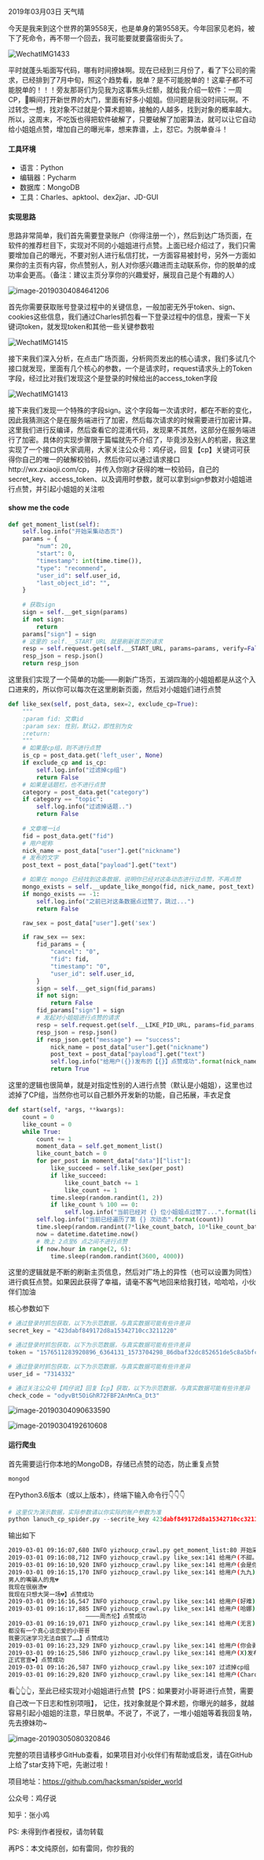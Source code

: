 

2019年03月03日 天气晴 



今天是我来到这个世界的第9558天，也是单身的第9558天。今年回家见老妈，被下了死命令，再不带一个回去，我可能要就要露宿街头了。



![WechatIMG1433](/Users/zhangfei/growing/articles/脱单日记：一周CP反爬虫破解之疯狂点赞小姐姐/imgs/WechatIMG1433.jpeg)



平时就蓬头垢面写代码，哪有时间撩妹啊。现在已经到三月份了，看了下公司的需求，已经排到了7月中旬，照这个趋势看，脱单？是不可能脱单的！这辈子都不可能脱单的！！！旁友那哥们为见我为这事焦头烂额，就给我介绍一软件：一周CP，🤩瞬间打开新世界的大门，里面有好多小姐姐。但问题是我没时间玩啊。不过转念一想，找对象不过就是个算术题嘛，接触的人越多，找到对象的概率越大。所以，这周末，不吃饭也得把软件破解了，只要破解了加密算法，就可以让它自动给小姐姐点赞，增加自己的曝光率，想来靠谱，上，怼它。为脱单奋斗！



#### 工具环境

- 语言：Python
- 编辑器：Pycharm
- 数据库：MongoDB
- 工具：Charles、apktool、dex2jar、JD-GUI



#### 实现思路

思路非常简单，我们首先需要登录账户（你得注册一个），然后到达广场页面，在软件的推荐栏目下，实现对不同的小姐姐进行点赞。上面已经介绍过了，我们只需要增加自己的曝光，不要对别人进行私信打扰，一方面容易被封号，另外一方面如果你的主页有内容，你点赞别人，别人对你感兴趣进而主动联系你，你的脱单的成功率会更高。（备注：建议主页分享你的兴趣爱好，展现自己是个有趣的人）

![image-20190304084641206](/Users/zhangfei/growing/articles/脱单日记：一周CP反爬虫破解点赞小姐姐/imgs/image-20190304084641206.png)



首先你需要获取账号登录过程中的关键信息，一般加密无外乎token、sign、cookies这些信息，我们通过Charles抓包看一下登录过程中的信息，搜索一下关键词token，就发现token和其他一些关键参数啦



![WechatIMG1415](/Users/zhangfei/growing/articles/脱单日记：一周CP反爬虫破解点赞小姐姐/imgs/WechatIMG1415.png)



接下来我们深入分析，在点击广场页面，分析网页发出的核心请求，我们多试几个接口就发现，里面有几个核心的参数，一个是请求时，request请求头上的Token字段，经过比对我们发现这个是登录的时候给出的access_token字段



![WechatIMG1413](/Users/zhangfei/growing/articles/脱单日记：一周CP反爬虫破解点赞小姐姐/imgs/WechatIMG1413.png)



接下来我们发现一个特殊的字段sign。这个字段每一次请求时，都在不断的变化，因此我猜测这个是在服务端进行了加密，然后每次请求的时候需要进行加密计算。这里我们进行反编译，然后查看它的混淆代码，发现果不其然，这部分在服务端进行了加密。具体的实现步骤限于篇幅就先不介绍了，毕竟涉及别人的机密，我这里实现了一个接口供大家调用，大家关注公众号：鸡仔说，回复【cp】关键词可获得你自己的唯一的破解校验码，然后你可以通过请求接口http://wx.zxiaoji.com/cp， 并传入你刚才获得的唯一校验码，自己的 secret_key、access_token、以及调用时参数，就可以拿到sign参数对小姐姐进行点赞，并引起小姐姐的关注啦



#### show me the code

```python
def get_moment_list(self):
    self.log.info("开始采集动态页")
    params = {
        "num": 20,
        "start": 0,
        "timestamp": int(time.time()),
        "type": "recommend",
        "user_id": self.user_id,
        "last_object_id": "",
    }
	
    # 获取sign
    sign = self.__get_sign(params)
    if not sign:
        return
    params["sign"] = sign
    # 这里的 self.__START_URL 就是刷新首页的请求
    resp = self.request.get(self.__START_URL, params=params, verify=False)
    resp_json = resp.json()
    return resp_json
```



这里我们实现了一个简单的功能——刷新广场页，五湖四海的小姐姐都是从这个入口进来的，所以你可以每次在这里刷新页面，然后对小姐姐们进行点赞



```python
def like_sex(self, post_data, sex=2, exclude_cp=True):
    """
    :param fid: 文章id
    :param sex: 性别，默认2，即性别为女
    :return:
    """
	# 如果是cp组，则不进行点赞
    is_cp = post_data.get('left_user', None)
    if exclude_cp and is_cp:
        self.log.info("过滤掉cp组")
        return False
    # 如果是话题栏，也不进行点赞
    category = post_data.get("category")
    if category == "topic":
        self.log.info("过滤掉话题..")
        return False
	
    # 文章唯一id
    fid = post_data.get("fid")
    # 用户昵称
    nick_name = post_data["user"].get("nickname")
    # 发布的文字
    post_text = post_data["payload"].get("text")

    # 如果在 mongo 已经找到这条数据，说明你已经对这条动态进行过点赞，不再点赞
    mongo_exists = self.__update_like_mongo(fid, nick_name, post_text)
    if mongo_exists == -1:
        self.log.info("之前已对这条数据点过赞了，跳过...")
        return False

    raw_sex = post_data["user"].get('sex')

    if raw_sex == sex:
        fid_params = {
            "cancel": "0",
            "fid": fid,
            "timestamp": "0",
            "user_id": self.user_id,
        }
        sign = self.__get_sign(fid_params)
        if not sign:
            return False
        fid_params["sign"] = sign
        # 发起对小姐姐进行点赞的请求
        resp = self.request.get(self.__LIKE_PID_URL, params=fid_params, verify=False)
        resp_json = resp.json()
        if resp_json.get("message") == "success":
            nick_name = post_data["user"].get("nickname")
            post_text = post_data["payload"].get("text")
            self.log.info("给用户({})发布的【{}】点赞成功".format(nick_name, post_text))
            return True
```



这里的逻辑也很简单，就是对指定性别的人进行点赞（默认是小姐姐），这里也过滤掉了CP组，当然你也可以自己额外开发新的功能，自己拓展，丰衣足食



```python
def start(self, *args, **kwargs):
    count = 0
    like_count = 0
    while True:
        count += 1
        moment_data = self.get_moment_list()
        like_count_batch = 0
        for per_post in moment_data["data"]["list"]:
            like_succeed = self.like_sex(per_post)
            if like_succeed:
                like_count_batch += 1
                like_count += 1
            time.sleep(random.randint(1, 2))
            if like_count % 100 == 0:
                self.log.info("当前已经对 {} 位小姐姐点过赞了...".format(like_count))
        self.log.info("当前已经遍历了第 {} 次动态".format(count))
        time.sleep(random.randint(7*like_count_batch, 10*like_count_batch))
        now = datetime.datetime.now()
        # 晚上 2点至6 点之间不进行点赞
        if now.hour in range(2, 6):
            time.sleep(random.randint(3600, 4000))
```



这里的逻辑就是不断的刷新主页信息，然后对广场上的异性（也可以设置为同性）进行疯狂点赞。如果因此获得了幸福，请毫不客气地回来给我打钱，哈哈哈，小伙伴们加油



核心参数如下

```python
# 通过登录时抓包获取，以下为示范数据，与真实数据可能有些许差异
secret_key = "423dabf849172d8a15342710cc3211220"

# 通过登录时抓包获取，以下为示范数据，与真实数据可能有些许差异
token = "1576511283920896_6364131_1573704298_86dbaf32dc852651de5c8a5bfcac7bc7"

# 通过登录时抓包获取，以下为示范数据，与真实数据可能有些许差异
user_id = "7314332"

# 通过关注公众号【鸡仔说】回复【cp】获取，以下为示范数据，与真实数据可能有些许差异
check_code = "odyvBt5OiGhR72FBF2AnMnCa_Dt3"
```

![image-20190304090633590](/Users/zhangfei/growing/articles/脱单日记：一周CP反爬虫破解点赞小姐姐/imgs/image-20190304090633590.png)

![image-20190304192610608](/Users/zhangfei/growing/articles/脱单日记：一周CP反爬虫破解点赞小姐姐/imgs/image-20190304192610608.png)



#### 运行爬虫



首先需要运行你本地的MongoDB，存储已点赞的动态，防止重复点赞

```bash
mongod
```



在Python3.6版本（或以上版本），终端下输入命令行👇👇👇

```python
# 这里仅为演示数据，实际参数请以你实际的账户参数为准
python lanuch_cp_spider.py --secrite_key 423dabf849172d8a15342710cc3211220 --token 1576511283920896_6364131_1573704298_86dbaf32dc852651de5c8a5bfcac7bc7 --user_id 7314332 --check_code odyvBt5OiGhR72FBF2AnMnCa_Dt3
```

输出如下

```bash
2019-03-01 09:16:07,680 INFO yizhoucp_crawl.py get_moment_list:80 开始采集动态页
2019-03-01 09:16:08,712 INFO yizhoucp_crawl.py like_sex:141 给用户(不甜。)发布的【今天杭州有太阳！！】点赞成功
2019-03-01 09:16:10,920 INFO yizhoucp_crawl.py like_sex:141 给用户(会是你好友吗)发布的【早上好啊啊啊！！！】点赞成功
2019-03-01 09:16:15,170 INFO yizhoucp_crawl.py like_sex:141 给用户(九九)发布的【💔 
男人的嘴骗人的鬼💔 
我现在很崩溃💔 
我现在只想大哭一场💔】点赞成功
2019-03-01 09:16:16,547 INFO yizhoucp_crawl.py like_sex:141 给用户(好难)发布的【  我对你就算再好，在你眼里都认为并不重要。回首去看你以往的感情经历，反而那些玩弄你感情的人，你在以后的岁月里遇到好狗，继续吃你喜欢的东西。】点赞成功
2019-03-01 09:16:17,885 INFO yizhoucp_crawl.py like_sex:141 给用户(哈娜)发布的【☀️晴天        
                      ————周杰伦】点赞成功
2019-03-01 09:16:19,071 INFO yizhoucp_crawl.py like_sex:141 给用户(无言)发布的【哼╭(╯^╰)╮
都没有一个真心谈恋爱的小哥哥
我要沉迷学习无法自拔了……】点赞成功
2019-03-01 09:16:23,329 INFO yizhoucp_crawl.py like_sex:141 给用户(你会剥石榴么)发布的【早🤭】点赞成功
2019-03-01 09:16:25,586 INFO yizhoucp_crawl.py like_sex:141 给用户(X)发布的【奔现成功🏃
正式官宣❤】点赞成功
2019-03-01 09:16:26,587 INFO yizhoucp_crawl.py like_sex:107 过滤掉cp组
2019-03-01 09:16:29,820 INFO yizhoucp_crawl.py like_sex:141 给用户(Charon)发布的【反正你没女朋友 叫我声宝贝怎么了】点赞成功
```



看👆👆👆，至此已经实现对小姐姐进行点赞【PS：如果要对小哥哥进行点赞，需要自己改一下日志和性别项哦】， 记住，找对象就是个算术题，你曝光的越多，就越容易引起小姐姐的注意，早日脱单。不说了，不说了，一堆小姐姐等着我回复呐，先去撩妹叻~



![image-20190305080320846](/Users/zhangfei/growing/articles/脱单日记：一周CP反爬虫破解之疯狂点赞小姐姐/imgs/image-20190305080320846.png)



完整的项目请移步GitHub查看，如果项目对小伙伴们有帮助或启发，请在GitHub上给了star支持下吧，先谢过啦！



项目地址：https://github.com/hacksman/spider_world



公众号：鸡仔说

知乎：张小鸡

PS: 未得到作者授权，请勿转载

再PS：本文纯原创，如有雷同，你抄我的